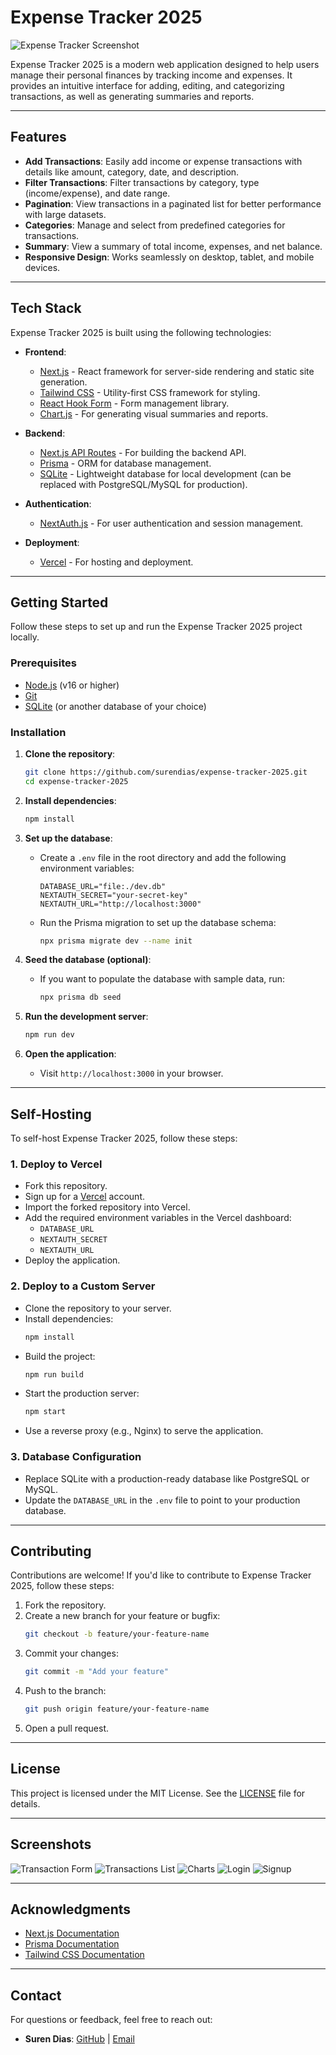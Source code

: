 # Expense Tracker 2025

![Expense Tracker Screenshot](./screenshots/screenshot_1.png)

Expense Tracker 2025 is a modern web application designed to help users manage their personal finances by tracking income and expenses. It provides an intuitive interface for adding, editing, and categorizing transactions, as well as generating summaries and reports.

---

## Features

- **Add Transactions**: Easily add income or expense transactions with details like amount, category, date, and description.
- **Filter Transactions**: Filter transactions by category, type (income/expense), and date range.
- **Pagination**: View transactions in a paginated list for better performance with large datasets.
- **Categories**: Manage and select from predefined categories for transactions.
- **Summary**: View a summary of total income, expenses, and net balance.
- **Responsive Design**: Works seamlessly on desktop, tablet, and mobile devices.

---

## Tech Stack

Expense Tracker 2025 is built using the following technologies:

- **Frontend**:

  - [Next.js](https://nextjs.org/) - React framework for server-side rendering and static site generation.
  - [Tailwind CSS](https://tailwindcss.com/) - Utility-first CSS framework for styling.
  - [React Hook Form](https://react-hook-form.com/) - Form management library.
  - [Chart.js](https://www.chartjs.org/) - For generating visual summaries and reports.

- **Backend**:

  - [Next.js API Routes](https://nextjs.org/docs/api-routes/introduction) - For building the backend API.
  - [Prisma](https://www.prisma.io/) - ORM for database management.
  - [SQLite](https://www.sqlite.org/index.html) - Lightweight database for local development (can be replaced with PostgreSQL/MySQL for production).

- **Authentication**:

  - [NextAuth.js](https://next-auth.js.org/) - For user authentication and session management.

- **Deployment**:
  - [Vercel](https://vercel.com/) - For hosting and deployment.

---

## Getting Started

Follow these steps to set up and run the Expense Tracker 2025 project locally.

### Prerequisites

- [Node.js](https://nodejs.org/) (v16 or higher)
- [Git](https://git-scm.com/)
- [SQLite](https://www.sqlite.org/index.html) (or another database of your choice)

### Installation

1. **Clone the repository**:

   ```bash
   git clone https://github.com/surendias/expense-tracker-2025.git
   cd expense-tracker-2025
   ```

2. **Install dependencies**:

   ```bash
   npm install
   ```

3. **Set up the database**:

   - Create a `.env` file in the root directory and add the following environment variables:
     ```env
     DATABASE_URL="file:./dev.db"
     NEXTAUTH_SECRET="your-secret-key"
     NEXTAUTH_URL="http://localhost:3000"
     ```
   - Run the Prisma migration to set up the database schema:
     ```bash
     npx prisma migrate dev --name init
     ```

4. **Seed the database (optional)**:

   - If you want to populate the database with sample data, run:
     ```bash
     npx prisma db seed
     ```

5. **Run the development server**:

   ```bash
   npm run dev
   ```

6. **Open the application**:
   - Visit `http://localhost:3000` in your browser.

---

## Self-Hosting

To self-host Expense Tracker 2025, follow these steps:

### 1. **Deploy to Vercel**

- Fork this repository.
- Sign up for a [Vercel](https://vercel.com/) account.
- Import the forked repository into Vercel.
- Add the required environment variables in the Vercel dashboard:
  - `DATABASE_URL`
  - `NEXTAUTH_SECRET`
  - `NEXTAUTH_URL`
- Deploy the application.

### 2. **Deploy to a Custom Server**

- Clone the repository to your server.
- Install dependencies:
  ```bash
  npm install
  ```
- Build the project:
  ```bash
  npm run build
  ```
- Start the production server:
  ```bash
  npm start
  ```
- Use a reverse proxy (e.g., Nginx) to serve the application.

### 3. **Database Configuration**

- Replace SQLite with a production-ready database like PostgreSQL or MySQL.
- Update the `DATABASE_URL` in the `.env` file to point to your production database.

---

## Contributing

Contributions are welcome! If you'd like to contribute to Expense Tracker 2025, follow these steps:

1. Fork the repository.
2. Create a new branch for your feature or bugfix:
   ```bash
   git checkout -b feature/your-feature-name
   ```
3. Commit your changes:
   ```bash
   git commit -m "Add your feature"
   ```
4. Push to the branch:
   ```bash
   git push origin feature/your-feature-name
   ```
5. Open a pull request.

---

## License

This project is licensed under the MIT License. See the [LICENSE](./LICENSE) file for details.

---

## Screenshots

![Transaction Form](./screenshots/screenshot_1.png)
![Transactions List](./screenshots/screenshot_2.png)
![Charts](./screenshots/screenshot_3.png)
![Login](./screenshots/screenshot_4.png)
![Signup](./screenshots/screenshot_5.png)

---

## Acknowledgments

- [Next.js Documentation](https://nextjs.org/docs)
- [Prisma Documentation](https://www.prisma.io/docs)
- [Tailwind CSS Documentation](https://tailwindcss.com/docs)

---

## Contact

For questions or feedback, feel free to reach out:

- **Suren Dias**: [GitHub](https://github.com/surendias) | [Email](mailto:suren@surendias.com)
